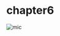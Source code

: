 # chapter6
![mic](https://user-images.githubusercontent.com/70251010/92664847-15717600-f2d3-11ea-92e1-152d6b52207f.gif)

